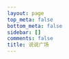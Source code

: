 ```yaml
---
layout: page
top_meta: false
bottom_meta: false
sidebar: []
comments: false
title: 说说广场
---
```


<div id="bbs"></div>
<script type="text/javascript" src="https://jsd.onmicrosoft.cn/npm/marked/marked.min.js"></script>
<script type="text/javascript" src="https://jsd.onmicrosoft.cn/gh/Tokinx/ViewImage/view-image.min.js"></script>
<script type="text/javascript" src="https://jsd.onmicrosoft.cn/gh/Tokinx/Lately/lately.min.js"></script>
<script>
if(typeof Lately==='undefined'){const script=document.createElement('script');script.src='https://jsd.onmicrosoft.cn/gh/Tokinx/Lately/lately.min.js';script.onload=()=>{Lately.init({target:'.bbs-date'});};document.head.appendChild(script);}else{Lately.init({target:'.bbs-date'});}
const urls = [
    {host:"https://s.dusays.com/",creatorId:"1",imgsrc:"https://cravatar.cn/avatar/28b57baa4e8f13fe4292ccb2de267e30"},
    {host:"https://s.dusays.com/",creatorId:"2",imgsrc:"https://cravatar.cn/avatar/0d0462a44b088c433b8191135979efd4"},
    {host:"https://s.dusays.com/",creatorId:"3",imgsrc:"https://cravatar.cn/avatar/cf83c746b212c3f222b1c0a41bbf5b86"},
    {host:"https://s.dusays.com/",creatorId:"4",imgsrc:"https://cravatar.cn/avatar/099440206041f0b1af6a386f9e8c036a"},
    {host:"https://s.dusays.com/",creatorId:"5",imgsrc:"https://cravatar.cn/avatar/5c17cfbf21ae1d45d403b7ead8bf0415"},
    {host:"https://s.dusays.com/",creatorId:"6",imgsrc:"https://cravatar.cn/avatar/6e1a1cc742be99a90de39a0096516fac"},
    {host:"https://s.dusays.com/",creatorId:"7",imgsrc:"https://cravatar.cn/avatar/e53fa73039fa60c5862480ae2192d215"},
    {host:"https://s.dusays.com/",creatorId:"8",imgsrc:"https://bu.dusays.com/2023/03/01/63ff34ec52ff1.jpg"},
    {host:"https://s.dusays.com/",creatorId:"9",imgsrc:"https://cravatar.cn/avatar/c1b204bab687a23c8b6d7c8de11c7c59"},
    {host:"https://s.dusays.com/",creatorId:"10",imgsrc:"https://cravatar.cn/avatar/ba2379bacf88f17ea461137906bd127d"},
    {host:"https://s.dusays.com/",creatorId:"11",imgsrc:"https://cravatar.cn/avatar/565ada82edc2f01e7cf2bd95b31f19fd"},
    {host:"https://s.dusays.com/",creatorId:"12",imgsrc:"https://cravatar.cn/avatar/b633193c913ae39a350311efd950ad83"},
    {host:"https://s.dusays.com/",creatorId:"13",imgsrc:"https://cravatar.cn/avatar/3a78942c4ddcda86242f20abdacee082"},
    {host:"https://s.dusays.com/",creatorId:"14",imgsrc:"https://bu.dusays.com/2023/03/03/6401d82b7ecc9.png"},
    {host:"https://s.dusays.com/",creatorId:"15",imgsrc:"https://cravatar.cn/avatar/1be842e0e85b11a35b697506f06e81f5"},
    {host:"https://s.dusays.com/",creatorId:"16",imgsrc:"https://cravatar.cn/avatar/03ce846eef46a1b21c1bc5a4f03c2de1"},
    {host:"https://s.dusays.com/",creatorId:"17",imgsrc:"https://cravatar.cn/avatar/49ef34286a337f7f152c5e61013c0e69"},
    {host:"https://s.dusays.com/",creatorId:"18",imgsrc:"https://cravatar.cn/avatar/23db27f22d754c4fed9e1cb60a794d81"},
    {host:"https://s.dusays.com/",creatorId:"19",imgsrc:"https://bu.dusays.com/2023/03/08/640864d11ccaf.png"},
    {host:"https://s.dusays.com/",creatorId:"20",imgsrc:"https://cravatar.cn/avatar/d5165cf04fe36d73bc24567a2332f9db"},
    {host:"https://s.dusays.com/",creatorId:"21",imgsrc:"https://bu.dusays.com/2023/03/10/640b2d3a886d5.png"},
    {host:"https://s.dusays.com/",creatorId:"22",imgsrc:"https://bu.dusays.com/2023/03/10/640b2d3a84ebb.png"},
    {host:"https://s.dusays.com/",creatorId:"23",imgsrc:"https://cravatar.cn/avatar/04bfc914bd50b42eb507bf66aad0cc31"},
    {host:"https://s.dusays.com/",creatorId:"24",imgsrc:"https://cravatar.cn/avatar/e011329178b200bcb5d94f0d0ff7544a"},
    {host:"https://s.dusays.com/",creatorId:"25",imgsrc:"https://cravatar.cn/avatar/c1b204bab687a23c8b6d7c8de11c7c59"},
    {host:"https://s.dusays.com/",creatorId:"26",imgsrc:"https://bu.dusays.com/2023/03/10/640b2d3a84114.png"},
    {host:"https://s.dusays.com/",creatorId:"27",imgsrc:"https://bu.dusays.com/2023/03/10/640b2d3a8a6d2.png"},
    {host:"https://s.dusays.com/",creatorId:"28",imgsrc:"https://bu.dusays.com/2023/03/10/640b2d3a93fae.png"},
    {host:"https://s.dusays.com/",creatorId:"29",imgsrc:"https://cravatar.cn/avatar/c21871045e26ba29b5f8263bcc5921cb"},
    {host:"https://s.dusays.com/",creatorId:"30",imgsrc:"https://static.wndbac.cn/avatar.jpg"},
    {host:"https://s.dusays.com/",creatorId:"31",imgsrc:"https://pic.imgdb.cn/item/63e8ebf64757feff33827ab7.jpg"},
    {host:"https://s.dusays.com/",creatorId:"32",imgsrc:"https://bu.dusays.com/2023/03/10/640b2d3b6539b.png"},
    {host:"https://s.dusays.com/",creatorId:"33",imgsrc:"https://bu.dusays.com/2023/03/10/640b2d3b8c6b5.png"},
    {host:"https://s.dusays.com/",creatorId:"34",imgsrc:"https://bu.dusays.com/2023/03/10/640b2d3bbaa65.png"},
    {host:"https://s.dusays.com/",creatorId:"35",imgsrc:"https://bu.dusays.com/2023/04/27/644a5820194b3.png"},
    {host:"https://s.dusays.com/",creatorId:"36",imgsrc:"https://bu.dusays.com/2023/04/27/644a582017d56.png"},
    {host:"https://s.dusays.com/",creatorId:"37",imgsrc:"https://bu.dusays.com/2023/04/27/644a582013d23.png"},
    {host:"https://s.dusays.com/",creatorId:"38",imgsrc:"https://bu.dusays.com/2023/04/27/644a582017bd0.png"},
    {host:"https://s.dusays.com/",creatorId:"39",imgsrc:"https://bu.dusays.com/2023/04/27/644a582017bf8.png"},
    {host:"https://s.dusays.com/",creatorId:"40",imgsrc:"https://bu.dusays.com/2023/04/27/644a5820188a2.png"},
    {host:"https://s.dusays.com/",creatorId:"41",imgsrc:"https://bu.dusays.com/2023/04/27/644a582016d1c.png"},
    {host:"https://s.dusays.com/",creatorId:"42",imgsrc:"https://bu.dusays.com/2023/04/27/644a582014ab2.png"},
    {host:"https://s.dusays.com/",creatorId:"43",imgsrc:"https://bu.dusays.com/2023/04/27/644a582014631.png"},
    {host:"https://s.dusays.com/",creatorId:"44",imgsrc:"https://bu.dusays.com/2023/04/27/644a582017b0a.png"},
    {host:"https://s.dusays.com/",creatorId:"45",imgsrc:"https://bu.dusays.com/2023/04/27/644a5820d7e36.png"},
    {host:"https://s.dusays.com/",creatorId:"46",imgsrc:"https://bu.dusays.com/2023/04/27/644a5821111a9.png"},
    {host:"https://s.dusays.com/",creatorId:"47",imgsrc:"https://bu.dusays.com/2023/04/27/644a58212935e.png"},
    {host:"https://s.dusays.com/",creatorId:"48",imgsrc:"https://bu.dusays.com/2023/04/27/644a5821622b6.png"},
    {host:"https://s.dusays.com/",creatorId:"49",imgsrc:"https://bu.dusays.com/2023/04/27/644a582189926.png"}
  ]
var bbDom=document.querySelector('#bbs');var load='<div id="load" onclick="nextFetch()" ><button class="load-btn button-load">加载更多</button></div>'
var loading='<div class="loader"><svg class="circular" viewBox="25 25 50 50"><circle class="path" cx="50" cy="50" r="20" fill="none" stroke-width="2" stroke-miterlimit="10"/></svg></div>'
var bbsDatas=[],bbsData={},nextDatas=[],nextData={},limit=2
var page=1,offset=0,nextLength=0,nextDom='',bbUrlNow='',imgsrcNow='',hostNow='',creIdNow=''
bbDom.innerHTML=loading
allUrls()
function allUrls(){var myHtml=''
for(var i=0;i<urls.length;i++){myHtml+='<div class="bbs-urls " onclick="urlsNow(this)" data-host="'+urls[i].host+'" data-creatorId="'+urls[i].creatorId+'" data-imgsrc="'+urls[i].imgsrc+'" data-index="'+i+'"><img src="'+urls[i].imgsrc+'" alt=""></div>'}
myHtml+='<div class="bbs-urls urls-button" onclick="urlsNow(this)" data-type="random"><svg t="1665928089691" class="icon" viewBox="0 0 1024 1024" version="1.1" xmlns="http://www.w3.org/2000/svg" p-id="2562" width="32" height="32"><path d="M913.2 672l98.8 57.1c5.3 3.1 5.3 10.8 0 13.9l-43.4 25L710.4 924c-2.7 1.5-6-0.4-6-3.5V772c0-2.2-1.8-4-4-4H544c-70.4 0-134.4-28.8-180.8-75.2-11.1-11.1-21.2-23.2-30.1-36.1-6.4-9.2-20-9.1-26.4 0.1C260.5 723.9 183.1 768 96 768h-48c-26.5 0-48-21.5-48-48s21.5-48 48-48h48c42.5 0 82.6-16.7 112.9-47.1 30.4-30.4 47.1-70.5 47.1-112.9s-16.7-82.6-47.1-112.9C178.6 368.7 138.4 352 96 352h-48c-26.5 0-48-21.5-48-48s21.5-48 48-48h48c70.4 0 134.4 28.8 180.8 75.2 11.1 11.1 21.2 23.2 30.1 36.1 6.4 9.2 20 9.1 26.4-0.1 46.3-67 123.6-111.1 210.8-111.1H700.4c2.2 0 4-1.8 4-4V103.4c0-3.1 3.3-5 6-3.5l258.2 156 43.4 25.1c5.3 3.1 5.3 10.8 0 13.9L913.2 352 710.4 476c-2.7 1.5-6-0.4-6-3.5V356c0-2.2-1.8-4-4-4H544c-42.5 0-82.6 16.7-112.9 47.1-30.4 30.4-47.1 70.5-47.1 112.9 0 42.5 16.7 82.6 47.1 112.9C461.4 655.3 501.5 672 544 672H700.4c2.2 0 4-1.8 4-4V551.4c0-3.1 3.3-5 6-3.5L913.2 672z" p-id="2563" fill="#f5f5f5"></path></svg></div>'
myHtml+='<div class="bbs-urls urls-button"><a href="https://dusays.com/says/"><svg t="1665929410343" class="icon" viewBox="0 0 1024 1024" version="1.1" xmlns="http://www.w3.org/2000/svg" p-id="6308" width="32" height="32"><path d="M906.212134 565.732986 565.732986 565.732986 565.732986 906.212134C565.732986 926.013685 541.666486 959.972 511.97312 959.972 482.297674 959.972 458.213254 926.013685 458.213254 906.212134L458.213254 565.732986 117.734106 565.732986C97.950475 565.732986 63.97424 541.666486 63.97424 511.97312 63.97424 482.279754 97.950475 458.213254 117.734106 458.213254L458.213254 458.213254 458.213254 117.734106C458.213254 97.950475 482.297674 63.97424 511.97312 63.97424 541.666486 63.97424 565.732986 97.950475 565.732986 117.734106L565.732986 458.213254 906.212134 458.213254C925.995765 458.213254 959.972 482.279754 959.972 511.97312 959.972 541.666486 925.995765 565.732986 906.212134 565.732986Z" p-id="6309" fill="#f5f5f5"></path></svg></a></div>'
myHtml='<div id="bbs-urls">'+myHtml+'</div>'
bbDom.insertAdjacentHTML('beforebegin',myHtml);}
function nextFetch(){document.querySelector("button.button-load").textContent='加载中……';updateHTMl(nextDatas)
if(nextLength<10){document.querySelector("button.button-load").remove()
return}
getNextList()};function urlsNow(e){var domUrls=document.querySelectorAll('#bbs-urls .bbs-urls')
if(e.classList.contains('url-now')){domUrls[e.getAttribute("data-index")].classList.remove("url-now")
fetchBBser()}else{domUrls.forEach(function(value,index){domUrls[index].classList.remove("url-now")})
var btn=document.querySelector('button.button-load')
if(btn){btn.remove()}
page=1,offset=0
bbDom.innerHTML=loading
var type=e.getAttribute("data-type")
if(type=='random'){var num=Math.round(Math.random()*(urls.length-1))
hostNow=urls[num].host
creIdNow=urls[num].creatorId
imgsrcNow=urls[num].imgsrc
domUrls[num].classList.add("url-now")}else{domUrls[e.getAttribute("data-index")].classList.add("url-now")
hostNow=e.getAttribute("data-host")
creIdNow=e.getAttribute("data-creatorId")
imgsrcNow=e.getAttribute("data-imgsrc")}
bbUrlNow=hostNow+"api/memo?creatorId="+creIdNow+"&rowStatus=NORMAL&limit=10"
fetch(bbUrlNow).then(res=>res.json()).then(resdata=>{bbDom.innerHTML=''
bbsDatas.length=0
for(var j=0;j<resdata.data.length;j++){var resValue=resdata.data[j]
bbsData={updatedTs:resValue.updatedTs,creatorId:resValue.creatorId,creator:resValue.creatorName||resValue.creator.nickname||resValue.creator.name,imgsrc:imgsrcNow,content:resValue.content,resourceList:resValue.resourceList,url:hostNow}
bbsDatas.push(bbsData)}
updateHTMl(bbsDatas)
bbDom.insertAdjacentHTML('afterend',load);var nowLength=bbsData.length
if(nowLength<10){document.querySelector("button.button-load").remove()
return}
page++
offset=10*(page-1)
getNextList()});}}
function getNextList(){var bbUrl=bbUrlNow+"&offset="+offset;fetch(bbUrl).then(res=>res.json()).then(resdata=>{nextDom=resdata.data
nextLength=nextDom.length
page++
offset=10*(page-1)
if(nextLength<1){document.querySelector("button.button-load").remove()
return}
nextDatas.length=0
for(var j=0;j<nextDom.length;j++){var resValue=nextDom[j]
nextData={updatedTs:resValue.updatedTs,creatorId:resValue.creatorId,creator:resValue.creatorName||resValue.creator.nickname||resValue.creator.name,imgsrc:imgsrcNow,content:resValue.content,resourceList:resValue.resourceList,url:hostNow}
nextDatas.push(nextData)}})}
const withTimeout=(millis,promise)=>{const timeout=new Promise((resolve,reject)=>setTimeout(()=>reject(`Timed out after ms.`),millis));return Promise.race([promise,timeout]);};const fetchBBser=async()=>{const results=await Promise.allSettled(urls.map(url=>withTimeout(2000,fetch(url.host+"api/memo?creatorId="+url.creatorId+"&rowStatus=NORMAL&limit="+limit).then(response=>response.json()).then(resdata=>resdata.data)))).then(results=>{bbDom.innerHTML=''
for(var i=0;i<results.length;i++){var status=results[i].status
if(status=="fulfilled"){var resultsRes=results[i].value
for(var j=0;j<resultsRes.length;j++){var resValue=resultsRes[j]
bbsData={updatedTs:resValue.updatedTs,creatorId:resValue.creatorId,creator:resValue.creatorName||resValue.creator.nickname||resValue.creator.name,imgsrc:urls[i].imgsrc,content:resValue.content,resourceList:resValue.resourceList,url:urls[i].host}
bbsDatas.push(bbsData)}}}
bbsDatas.sort(compare("updatedTs"));updateHTMl(bbsDatas)})}
fetchBBser()
function compare(p){return function(m,n){var a=m[p];var b=n[p];return b-a;}}
function uniqueFunc(arr){const res=new Map();return arr.filter((item)=>!res.has(item.creator)&&res.set(item.creator,1));}
function updateHTMl(data){var result="",resultAll="";const TAG_REG=/#([^\s#]+?) /g,BILIBILI_REG=/<a.*?href="https:\/\/www\.bilibili\.com\/video\/((av[\d]{1,10})|(BV([\w]{10})))\/?".*?>.*<\/a>/g,NETEASE_MUSIC_REG=/<a.*?href="https:\/\/music\.163\.com\/.*id=([0-9]+)".*?>.*<\/a>/g,QQMUSIC_REG=/<a.*?href="https\:\/\/y\.qq\.com\/.*(\/[0-9a-zA-Z]+)(\.html)?".*?>.*?<\/a>/g,QQVIDEO_REG=/<a.*?href="https:\/\/v\.qq\.com\/.*\/([a-z|A-Z|0-9]+)\.html".*?>.*<\/a>/g,YOUKU_REG=/<a.*?href="https:\/\/v\.youku\.com\/.*\/id_([a-z|A-Z|0-9|==]+)\.html".*?>.*<\/a>/g,YOUTUBE_REG=/<a.*?href="https:\/\/www\.youtube\.com\/watch\?v\=([a-z|A-Z|0-9]{11})\".*?>.*<\/a>/g;marked.setOptions({breaks:true,smartypants:true,langPrefix:'language-'});for(var i=0;i<data.length;i++){var memos=data[i].url
var bbContREG=data[i].content.replace(TAG_REG,"<span class='tag-span'>#$1</span> ")
bbContREG=marked.parse(bbContREG).replace(BILIBILI_REG,"<div class='video-wrapper'><iframe src='//player.bilibili.com/player.html?bvid=$1&as_wide=1&high_quality=1&danmaku=0' scrolling='no' border='0' frameborder='no' framespacing='0' allowfullscreen='true'></iframe></div>").replace(NETEASE_MUSIC_REG,"<meting-js auto='https://music.163.com/#/song?id=$1'></meting-js>").replace(QQMUSIC_REG,"<meting-js auto='https://y.qq.com/n/yqq/song$1.html'></meting-js>").replace(QQVIDEO_REG,"<div class='video-wrapper'><iframe src='//v.qq.com/iframe/player.html?vid=$1' allowFullScreen='true' frameborder='no'></iframe></div>").replace(YOUKU_REG,"<div class='video-wrapper'><iframe src='https://player.youku.com/embed/$1' frameborder=0 'allowfullscreen'></iframe></div>").replace(YOUTUBE_REG,"<div class='video-wrapper'><iframe src='https://www.youtube.com/embed/$1' title='YouTube video player' frameborder='0' allow='accelerometer; autoplay; clipboard-write; encrypted-media; gyroscope; picture-in-picture' allowfullscreen title='YouTube Video'></iframe></div>")
if(data[i].resourceList&&data[i].resourceList.length>0){var resourceList=data[i].resourceList;var imgUrl='',resUrl='',resImgLength=0;for(var j=0;j<resourceList.length;j++){var restype=resourceList[j].type.slice(0,5);var resexlink=resourceList[j].externalLink
var resLink='',fileId=''
if(resexlink){resLink=resexlink}else{fileId=resourceList[j].publicId||resourceList[j].filename
resLink=memos+'o/r/'+resourceList[j].id+'/'+fileId}
if(restype=='image'){imgUrl+='<figure class="gallery-thumbnail"><img class="img thumbnail-image" src="'+resLink+'"/></figure>'
resImgLength=resImgLength+1}
if(restype!=='image'){resUrl+='<a target="_blank" rel="noreferrer" href="'+resLink+'">'+resourceList[j].filename+'</a>'}}
if(imgUrl){var resImgGrid=""
if(resImgLength!==1){var resImgGrid="grid grid-"+resImgLength}
bbContREG+='<div class="resimg '+resImgGrid+'">'+imgUrl+'</div></div>'}
if(resUrl){bbContREG+='<div class="resour">'+resUrl+'</div>'}}
result+='<li class=""><div class="bbs-avatar"><img src="'+data[i].imgsrc+'" alt=""><a href="'+data[i].url+'u/'+data[i].creatorId+'" target="_blank" rel="noopener noreferrer" class="bbs-creator">'+data[i].creator+'</a><span class="bbs-dot">·</span><span class="bbs-date">'+new Date(data[i].updatedTs*1000).toLocaleString()+'</span></div><div class="bbs-content"><div class="bbs-text">'+bbContREG+'</div></div></li>'}
var bbBefore="<section class='bbs-timeline'><ul class='list'>"
var bbAfter="</ul></section>"
resultAll=bbBefore+result+bbAfter
bbDom.insertAdjacentHTML('beforeend',resultAll);var btn=document.querySelector('button.button-load')
if(btn){btn.textContent='加载更多';}
window.ViewImage&&ViewImage.init('.bbs-content img')
window.Lately&&Lately.init({target:'.bbs-date'});}
</script>
<style>
#bbs{padding: 2rem 0;}
#bbs-urls{margin-top: 2rem;}
.bbs-urls{display:inline-block;background: #4a4b50;border-radius:10%;margin:0 .6rem 0 0;padding:4px;width:3.4rem;height:3.4rem;cursor: pointer;vertical-align: text-bottom;}
.dark .bbs-urls,.dark .bbs-url:before{background:#4a4b50;}
.bbs-url:before{content:"";background:#eaeaea;width:5px;height:5px;border-radius:50%;position:absolute;top:0;right:0;}
.bbs-url.liveon:before{background:#42b983;animation-name: light-a;animation-duration:2s;animation-timing-function: linear;animation-iteration-count: infinite;animation-direction: alternate;}
@keyframes light-a {
  from{opacity:0.6}
  to{opacity:0.1;}
}
@keyframes light-b {
  from{opacity:1}
  to{opacity:0.4;}
}
.bbs-urls img{border-radius:50%;width:100%;height:100%;}
.bbs-urls.url-now{background:#42b983;transition: 0.6s;animation-name: light-b;animation-duration:1s;animation-timing-function: linear;animation-iteration-count: infinite;animation-direction: alternate;}
.urls-button svg.icon{padding:10px;width:100%;height: 100%;}
.bbs-timeline ul {margin:0;padding: 0;}
.bbs-timeline ul li{list-style-type:none;position:relative;}
.bbs-timeline{max-width:1200px;margin:0 auto;}
.bbs-avatar{position: relative;}
.bbs-avatar img{width:24px;height:24px;border-radius:50%;margin-right:1rem;}
.bbs-creator,.bbs-date,.bbs-dot{position:relative;top:-5px;}
.bbs-dot{font-weight: 800;margin:0 .5rem;}
.bbs-content {margin-bottom: 3rem;}
.bbs-text,.resour{background: var(--color-block);border-radius: 8px;font-size: 1em;padding:10px 14px;position: relative;}
.resour{font-size: 0.9rem;margin-top: 2px;padding: 5px 14px;}
.bbs-text{overflow:hidden;max-height:90vh;}
.bbs-text blockquote{font-family: KaiTi,STKaiti,STFangsong;margin:0 0 0 1rem;padding:.25rem 2rem;position: relative;border-left:0 none;}
.bbs-text blockquote::before{line-height: 2rem;content: "“";font-family: Georgia, serif;font-size: 28px;font-weight: bold;position: absolute;left: 10px;top:5px;}
.bbs-text p{margin:0;}
.bbs-text pre p{display: inline-block;}
.bbs-text pre p:empty{display: none;}
.tag-span{color: #42b983;}
#load button.load-btn{width:100%;padding:8px 0;background: var(--color-block);}
#bb-footer{letter-spacing:8px;margin:5rem auto 1rem;text-align:center;}
.dark .bbs-text,.dark .resour{background:#4a4b50;}
.dark .bbs-text p{color:#fafafa;}
.bbs-coment-svg{margin-left: 0.5rem;cursor: pointer;}
.loader {position: relative;margin:3rem auto;width: 100px;}
.loader::before {content: '';display: block;padding-top: 100%;}
.circular {animation: rotate 2s linear infinite;height: 100%;transform-origin: center center;width: 100%;position: absolute;top: 0;bottom: 0;left: 0;right: 0;margin: auto;}
.path {stroke-dasharray: 1, 200;stroke-dashoffset: 0;animation: dash 1.5s ease-in-out infinite, color 6s ease-in-out infinite;stroke-linecap: round;}
@keyframes rotate {100% {transform: rotate(360deg);}}
@keyframes dash {
  0% {stroke-dasharray: 1, 200;stroke-dashoffset: 0;}
  50% {stroke-dasharray: 89, 200;stroke-dashoffset: -35px;}
  100% {stroke-dasharray: 89, 200;stroke-dashoffset: -124px;}
}
@keyframes color {
  100%,0% {stroke: #d62d20;}40% {stroke: #0057e7;}66% {stroke: #008744;}80%,90% {stroke: #ffa700;}
}
.bbs-content p > img{cursor:pointer;border:1px solid #3b3d42;}
.bbs-content p:has(img.img){display: inline-block;}
.bbs-text p > img {display: block;}
.bbs-text p > img:first-child:nth-last-child(n+2),.bbs-text p > img:first-child:nth-last-child(n+2) ~ img {display: inline-block;}
.bbs-content p > img.square{height:180px;width:180px;object-fit:cover;}
.resimg.grid{
    display: grid;
    grid-template-columns: repeat(3,1fr);
    grid-template-rows:auto;
    gap: 4px;
    width: calc(100%* 2 / 3);
    box-sizing: border-box;
    margin: 4px 0 0;
}
.resimg.grid-2{
  grid-template-columns: repeat(2, 1fr);
  width: 80%;
}
.resimg.grid-4{
  grid-template-columns: repeat(2, 1fr);
  width: calc(80% * 2 / 3);
}
.resimg.grid figure.gallery-thumbnail {
  position: relative;
  width: 100%;
  height: 0;
  padding-top: 100%;
  cursor: zoom-in;
}
.resimg figure{
  text-align: left;
  max-height:50%;
}
.resimg figure img{
  max-height:50vh;
}
.resimg.grid figure, figcaption {
  margin: 0 !important;
}
.resimg.grid figure.gallery-thumbnail > img.thumbnail-image {
  position: absolute;
  left: 0;
  top: 0;
  display: block;
  width: 100%;
  height: 100%;
  object-fit: cover;
  object-position: 50% 50%;
}
.video-wrapper{position:relative;padding-bottom:55%;width:100%;height:0}
.video-wrapper iframe{position:absolute;height:100%;width:100%;}
</style>